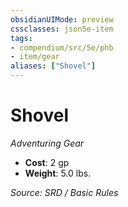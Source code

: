 ```yaml
---
obsidianUIMode: preview
cssclasses: json5e-item
tags:
- compendium/src/5e/phb
- item/gear
aliases: ["Shovel"]
---
```

# Shovel
*Adventuring Gear*  

- **Cost**: 2 gp
- **Weight**: 5.0 lbs.

*Source: SRD / Basic Rules*